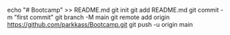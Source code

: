 echo "# Bootcamp" >> README.md
git init
git add README.md
git commit -m "first commit"
git branch -M main
git remote add origin https://github.com/parkkass/Bootcamp.git
git push -u origin main
